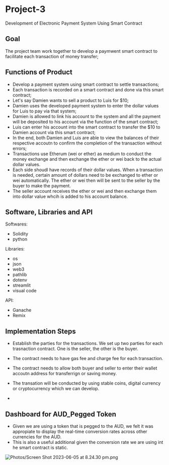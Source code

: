 # Project-3

Development of Electronic Payment System Using Smart Contract

## Goal

The project team work together to develop a paymwent smart contract to facilitate each transaction of money transfer;

## Functions of Product

* Develop a payment system using smart contract to settle transactions;
* Each transaction is recorded on a smart contract and done via this smart contract;
* Let's say Damien wants to sell a product to Luis for $10;
* Damien uses the developed payment system to enter the dollar values for Luis to pay via that system;
* Damien is allowed to link his account to the system and all the payment will be deposited to his account via the function of the smart contract;
* Luis can enter his account into the smart contract to transfer the $10 to Damien account via this smart contract;
* In the end, both Damien and Luis are able to view the balances of their respective accoutn to confirm the completion of the transaction without errors;
* Transactions use Etherum (wei or ether) as medium to conduct the money exchange and then exchange the ether or wei back to the actual dollar values. 
* Each side shoudl have records of their dollar values. When a transaction is needed, certain amount of dollars need to be exchanged to ether or wei automatically. The ether or wei then will be sent to the seller by the buyer to make the payment. 
* The seller account receives the ether or wei and then exchange them into dollar value whcih is added to his account balance.

## Software, Libraries and API

Softwares:

* Solidity
* python

Libraries:

* os
* json
* web3
* pathlib
* dotenv
* streamlit
* visual code

API:

* Ganache
* Remix

## Implementation Steps

* Establish the parties for the transactions. We set up two parties for each trasnaction contract. One is the seller, the other is the buyer. 

* The contract needs to have gas fee and charge fee for each transaction.

* The contract needs to allow both buyer and seller to enter their wallet accoutn address for transferrign or saving money.

* The transation will be conducted by using stable coins, digital currency or cryptocurrency which we can develop. 

*

## Dashboard for AUD_Pegged Token

* Given we are using a token that is pegged to the AUD, we felt it was appropiate to display the real-time conversion rates across other currencies for the AUD.
* This is also a useful additional given the conversion rate we are using int he smart contract is static.

![Photos/Screen Shot 2023-06-05 at 8.24.30 pm.png](https://github.com/Explictz/Project-3/blob/main/Photos/Screen%20Shot%202023-06-05%20at%208.24.30%20pm.png)
